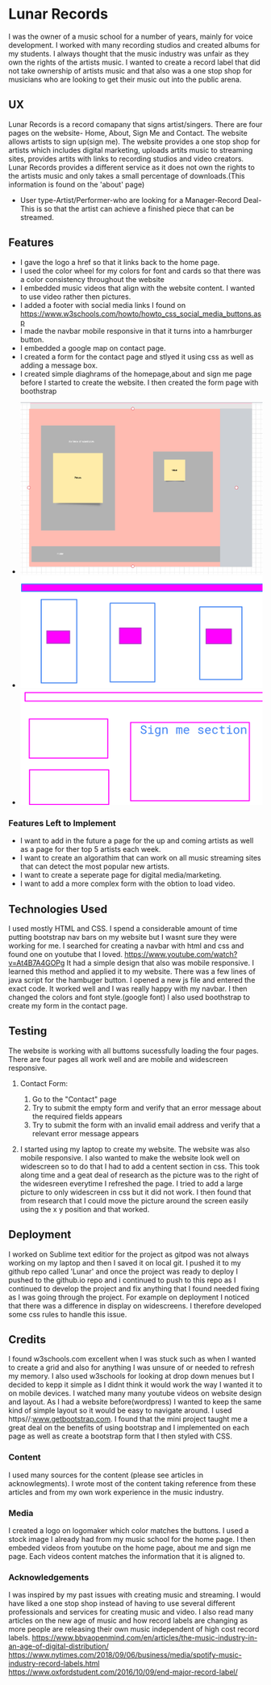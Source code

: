 # Lunar Records

I was the owner of a  music school for a number of years, mainly for voice development. I worked with many recording studios and created albums for my students. I always thought that the music industry was unfair as they own the rights of the artists music. I wanted to create a record label that did not take ownership of artists music and that also was a one stop shop for musicians who are looking to get their music out into the public arena.
 
## UX
 
Lunar Records is a record comapany that signs artist/singers. There are four pages on the website- Home, About, Sign Me and Contact.
The website allows artists to sign up(sign me). The website provides a one stop shop for artists which includes digital marketing, uploads artits music to streaming sites, provides artits with links to recording studios and video creators. Lunar Records provides a different service as it does not own the rights to the artists music and only takes a small percentage of downloads.(This information is found on the 'about' page)
 
- User type-Artist/Performer-who are looking for a Manager-Record Deal-This is so that the artist can achieve a finished piece that can be streamed.



## Features
* I gave the logo a href so that it links back to the home page. 
* I used the color wheel for my colors for font and cards so that there was a color consistency throughout the website
* I embedded music videos that align with the website content. I wanted to use video rather then pictures.
* I added a footer with social media links I found on https://www.w3schools.com/howto/howto_css_social_media_buttons.asp
* I made the navbar mobile responsive in that it turns into a hamrburger button.
* I embedded a google map on contact page.
* I created a form  for the contact page and stlyed it using css as well as adding a message box. 
* I created simple diaghrams of the homepage,about and sign me page before I started to create the website. I then created the form page with boothstrap
- ![image of homepage mock-up](Capture.PNG)
- ![image of homepage mock-up2](websitedesign.PNG)
- ![image of sign me page](signmedesign.PNG)


### Features Left to Implement
* I want to add in the future a page for the up and coming artists as well as a page for ther top 5 artists each week. 
* I want to create an algorathim that can work on all music streaming sites that can detect the most popular new artists.
* I want to create a seperate page for digital media/marketing.
* I want to add a more complex form with the obtion to load video.


## Technologies Used

I used mostly HTML and CSS. I spend a considerable amount of time putting bootstrap nav bars on my website but I wasnt sure they were working for me. I searched for creating a navbar with html and css and found one on youtube that I loved.  https://www.youtube.com/watch?v=At4B7A4GOPg 
It had a simple design that also was mobile responsive. I learned this method and applied it to my website. There was a few lines of java script for the hambuger button. I opened a new js file and entered the exact code. It worked well and I was really happy with my navbar. I then changed the colors and font style.(google font)
I also used boothstrap to create my form in the contact page. 


## Testing

The website is working with all buttoms sucessfully loading the four pages. 
There are four pages all work well and are mobile and widescreen responsive. 

1. Contact Form:
    1. Go to the "Contact" page
    2. Try to submit the empty form and verify that an error message about the required fields appears
    3. Try to submit the form with an invalid email address and verify that a relevant error message appears
   

2. I started using my laptop to create my website. The website was also mobile responsive. I also wanted to make the website look well on widescreen so to do that I had to add a centent section in css. This took along time and a geat deal of research as the picture was to the right of the widesreen everytime I refreshed the page. I tried to add a large picture to only widescreen in css but it did not work. I then found that from research that I could move the picture around the screen easily using the x y position and that worked. 


## Deployment
I worked on Sublime text editior for the project as gitpod was not always working on my laptop and then I saved it on local git. I pushed it to my github repo called 'Lunar' and once the project was ready to deploy I pushed to the github.io repo and i continued to push to this repo as I continued to develop the project and fix anything that I found needed fixing as I was going through the project. For example on deployment I noticed that there was a difference in display on widescreens. I therefore developed some css rules to handle this issue.


## Credits

I found w3schools.com excellent when I was stuck such as when I wanted to create a grid and also for anything I was unsure of or needed to refresh my memory. I also used w3schools for looking at drop down menues but I decided to kepp it simple as I didnt think it would work the way I wanted it to on mobile devices. 
I watched many many youtube videos on website design and layout. As I had a website before(wordpress) I wanted to keep the same kind of simple layout so it would be easy to navigate around. 
I used https//:www.getbootstrap.com. I found that the mini project taught me a great deal on the benefits of using bootstrap and I implemented on each page as well as create a bootstrap form that I then styled with CSS. 
### Content
I used many sources for the content (please see articles in acknowlegments). I wrote most of the content taking reference from these articles and from my own work experience in the music industry. 

### Media
I created a logo on logomaker which color matches the buttons. 
I used a stock image I already had from my music school for the home page.
I then embeded videos from youtube on the home page, about me and sign me page. Each videos content matches the information that it is aligned to. 

### Acknowledgements

I was inspired by my past issues with creating music and streaming. I would have liked a one stop shop instead of having to use several different professionals and services for creating music and video. I also read many articles on the new age of music and how record labels are changing as more people are releasing their own music independent of high cost record labels. https://www.bbvaopenmind.com/en/articles/the-music-industry-in-an-age-of-digital-distribution/ 
 https://www.nytimes.com/2018/09/06/business/media/spotify-music-industry-record-labels.html
 https://www.oxfordstudent.com/2016/10/09/end-major-record-label/


